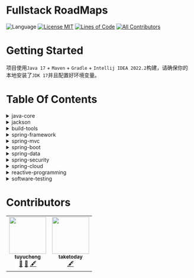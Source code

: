<!-- the line below needs to be an empty line C: (its because kramdown isnt
     that smart and dearly wants an empty line before a heading to be able to
     display it as such, e.g. website) -->

# Fullstack RoadMaps

![Language](https://img.shields.io/badge/language-java-brightgreen)
[![License MIT](https://img.shields.io/badge/license-MIT-blue.svg)](https://raw.githubusercontent.com/tu-yucheng/java-development-practice/master/LICENSE.md)
[![Lines of Code](https://sonarcloud.io/api/project_badges/measure?project=tu-yucheng_fullstack-roadmaps&metric=ncloc)](https://sonarcloud.io/project/overview?id=tu-yucheng_fullstack-roadmaps)
[![All Contributors](https://img.shields.io/badge/all_contributors-1-orange.svg?style=flat-square)](#contributors)

# Getting Started

项目使用`Java 17` + `Maven` + `Gradle` + `Intellij IDEA 2022.2`构建，请确保你的本地安装了`JDK 17`并且配置好环境变量。

# Table Of Contents

<details>

<summary>java-core</summary>

* [Java 8-17](java-core/java8-1/README.md)
* java-core-concurrency
    + [java-core-concurrency-basic](java-core/java-concurrency-simple/README.md)
    + [java-core-concurrency-advanced](java-core/java-concurrency-advanced-1/README.md)
    + [java-core-concurrency-collections](java-core/java-concurrency-collections-1/README.md)
</details>
<details>
<summary>jackson</summary>

* [jackson-core](jackson-modules/jackson-core/README.md)
</details>
<details>

<summary>build-tools</summary>

+ [Maven](maven.modules/maven-multi-source/README.md)
+ [Gradle](gradle.modules/gradle-7/README.md)
</details>
<details>

<summary>spring-framework</summary>

* [spring-core](spring-framework/spring-core-1/README.md)
* [spring-di](spring-framework/spring-di-1/README.md)
* [spring-aop](spring-framework/spring-aop-1/README.md)
* [spring-caching](spring-framework/spring-caching-1/README.md)
</details>
<details>

<summary>spring-mvc</summary>

* [spring-mvc-basic](spring-web-modules/spring-mvc-basics-1/README.md)
</details>
<details>
<summary>spring-boot</summary>

* [spring-boot-data](spring-boot-modules/spring-boot-data-1/README.md)
* [spring-boot-annotations](spring-boot-modules/spring-boot-annotations-1/README.md)
* [spring-boot-customization](spring-boot-modules/spring-boot-basic-customization-1/README.md)
* [spring-boot-mvc](spring-boot-modules/spring-boot-mvc-1/README.md)
</details>
<details>

<summary>spring-data</summary>

* [spring-data-crud](spring-data-modules/spring-data-jpa-crud-1/README.md)
</details>
<details>

<summary>spring-security</summary>

* [spring-security-core](spring-security-modules/spring-security-core-1/README.md)
* [spring-security-web-boot](spring-security-modules/spring-security-web-boot-1/README.md)
* [spring-security-web-login](spring-security-modules/spring-security-web-login-1/README.md)
* [spring-security-auth0](spring-security-modules/spring-security-auth0/README.md)
* [spring-security-acl](spring-security-modules/spring-security-acl/README.md)
* [spring-security-angular](spring-security-modules/spring-security-web-angular/README.md)
</details>
<details>

<summary>spring-cloud</summary>


</details>
<details>

<summary>reactive-programming</summary>

* [reactor-core](reactive-stack/reactor-core/README.md)
</details>
<details>

<summary>software-testing</summary>

* [Junit-5](software-test/junit-5/README.md)
* [Mockito](software-test/mockito/README.md)
* [Cucumber](software-test/cucumber-1/README.md)
* [Spring-test](software-test/spring-1/README.md)
* [Mocking](software-test/easymock/README.md)
* [Assertion](software-test/assertion-libraries/README.md)
* [Groovy-Spock](software-test/groovy-spock/README.md)
</details>

# Contributors

<!-- ALL-CONTRIBUTORS-LIST:START - Do not remove or modify this section -->
<!-- prettier-ignore-start -->
<!-- markdownlint-disable -->
<table>
  <tr>
    <td align="center"><a href="https://github.com/tu-yucheng"><img src="https://avatars.githubusercontent.com/u/88582540?v=4s=100" width="100px;" alt=""/><br /><sub><b>tuyucheng</b></sub></a><br /><a href="#projectManagement-tuyucheng" title="Project Management">📆</a> <a href="#maintenance-tuyucheng" title="Maintenance">🚧</a> <a href="#content-tuyucheng" title="Content">🖋</a></td>
    <td align="center"><a href="https://github.com/take-today"><img src="https://avatars.githubusercontent.com/u/116951809?v=4s=100" width="100px;" alt=""/><br /><sub><b>taketoday</b></sub></a><br /><a href="#content-taketoday" title="Content">🖋</a></td>
  </tr>
</table>